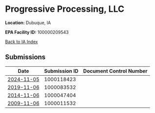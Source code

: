 # Progressive Processing, LLC

**Location:** Dubuque, IA

**EPA Facility ID:** 100000209543

[Back to IA Index](../../index.md)

## Submissions

| Date | Submission ID | Document Control Number |
|------|--------------|-------------------------|
| [2024-11-05](submissions/1000118423.md) | 1000118423 |  |
| [2019-11-06](submissions/1000083532.md) | 1000083532 |  |
| [2014-11-06](submissions/1000047404.md) | 1000047404 |  |
| [2009-11-06](submissions/1000011532.md) | 1000011532 |  |
